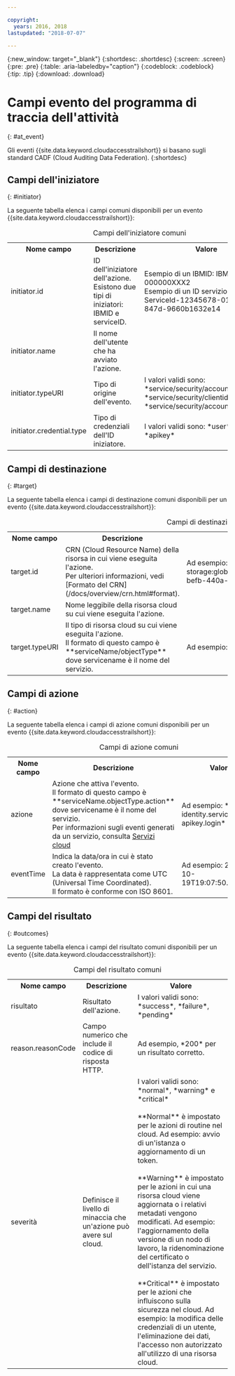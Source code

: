 ```yaml
---

copyright:
  years: 2016, 2018
lastupdated: "2018-07-07"

---
```


{:new_window: target="_blank"}
{:shortdesc: .shortdesc}
{:screen: .screen}
{:pre: .pre}
{:table: .aria-labeledby="caption"}
{:codeblock: .codeblock}
{:tip: .tip}
{:download: .download}



# Campi evento del programma di traccia dell'attività
{: #at_event}

Gli eventi {{site.data.keyword.cloudaccesstrailshort}} si basano sugli standard CADF (Cloud Auditing Data Federation). 
{:shortdesc}

## Campi dell'iniziatore 
{: #initiator}

La seguente tabella elenca i campi comuni disponibili per un evento {{site.data.keyword.cloudaccesstrailshort}}:

<table>
  <caption>Campi dell'iniziatore comuni</caption>
  <tr>
    <th>Nome campo</th>
	  <th>Descrizione</th>
    <th>Valore</th>
  </tr>
  <tr>
    <td>initiator.id</td>
	  <td>ID dell'iniziatore dell'azione. </br>Esistono due tipi di iniziatori: IBMID e serviceID.</td>
    <td>Esempio di un IBMID: IBMid-000000XXX2 </br>Esempio di un ID servizio: iam-ServiceId-12345678-0165-4c89-847d-9660b1632e14</td>
  </tr>
  <tr>
    <td>initiator.name</td>
	  <td>Il nome dell'utente che ha avviato l'azione.</td>
    <td></td>
  </tr>
  <tr>
    <td>initiator.typeURI</td>
	  <td>Tipo di origine dell'evento.</td>
    <td>I valori validi sono: *service/security/account/user*, *service/security/clientid*, *service/security/account/serviceid*</td>
  </tr>
  <tr>
    <td>initiator.credential.type</td>
	  <td>Tipo di credenziali dell'ID iniziatore. </td>
    <td>I valori validi sono: *user*, *token*, *apikey*</td>
  </tr>
</table>

## Campi di destinazione
{: #target}

La seguente tabella elenca i campi di destinazione comuni disponibili per un evento {{site.data.keyword.cloudaccesstrailshort}}:

<table>
  <caption>Campi di destinazione comuni</caption>
  <tr>
    <th>Nome campo</th>
	  <th>Descrizione</th>
    <th>Valore</th>
  </tr>
  <tr>
    <td>target.id</td>
	  <td>CRN (Cloud Resource Name) della risorsa in cui viene eseguita l'azione. </br>Per ulteriori informazioni, vedi [Formato del CRN](/docs/overview/crn.html#format).</td>
    <td>Ad esempio: `crn:v1:bluemix:public:cloud-object-storage:global:a/12345678e6232019c6567c9123456789:fr56et47-befb-440a-a223c-12345678dae1:bucket:bucket1`</td>
  </tr>
  <tr>
    <td>target.name</td>
	  <td>Nome leggibile della risorsa cloud su cui viene eseguita l'azione.</td>
    <td></td>
  </tr>
  <tr>
    <td>target.typeURI</td>
    <td>Il tipo di risorsa cloud su cui viene eseguita l'azione. </br>Il formato di questo campo è **serviceName/objectType** dove servicename è il nome del servizio. </td>
	  <td>Ad esempio: `iam-am/policy` o `cloud-object-storage/bucket/acl`</td>
  </tr>
</table>
 
## Campi di azione
{: #action}

La seguente tabella elenca i campi di azione comuni disponibili per un evento {{site.data.keyword.cloudaccesstrailshort}}:

<table>
  <caption>Campi di azione comuni</caption>
  <tr>
    <th>Nome campo</th>
	  <th>Descrizione</th>
    <th>Valore</th>
  </tr>
  <tr>
    <td>azione</td>
	  <td>Azione che attiva l'evento. </br>Il formato di questo campo è **serviceName.objectType.action** dove servicename è il nome del servizio. </br>Per informazioni sugli eventi generati da un servizio, consulta <a href="/docs/services/cloud-activity-tracker/cloud_services.html#cloud_services">Servizi cloud</a></td>
    <td>Ad esempio: *iam-identity.serviceid-apikey.login*</td>
  </tr>
  <tr>
    <td>eventTime</td>
	  <td>Indica la data/ora in cui è stato creato l'evento. </br>La data è rappresentata come UTC (Universal Time Coordinated). </br>Il formato è conforme con ISO 8601.</td>
    <td>Ad esempio: 2017-10-19T19:07:50.32+0000<td>
  </tr>
</table>

## Campi del risultato
{: #outcomes}

La seguente tabella elenca i campi del risultato comuni disponibili per un evento {{site.data.keyword.cloudaccesstrailshort}}:

<table>
  <caption>Campi del risultato comuni</caption>
  <tr>
    <th>Nome campo</th>
	  <th>Descrizione</th>
    <th>Valore</th>
  </tr>
  <tr>
    <td>risultato</td>
	  <td>Risultato dell'azione. </td>
    <td>I valori validi sono: *success*, *failure*, *pending*</td>
  </tr>
  <tr>
    <td>reason.reasonCode</td>
	  <td>Campo numerico che include il codice di risposta HTTP. </td>
    <td>Ad esempio, *200* per un risultato corretto.</td>
  </tr>
  <tr>
    <td>severità</td>
	  <td>Definisce il livello di minaccia che un'azione può avere sul cloud.  </td>
    <td>I valori validi sono: *normal*, *warning* e *critical* </br></br>**Normal** è impostato per le azioni di routine nel cloud. Ad esempio: avvio di un'istanza o aggiornamento di un token. </br></br>**Warning** è impostato per le azioni in cui una risorsa cloud viene aggiornata o i relativi metadati vengono modificati. Ad esempio: l'aggiornamento della versione di un nodo di lavoro, la ridenominazione del certificato o dell'istanza del servizio. </br></br>**Critical** è impostato per le azioni che influiscono sulla sicurezza nel cloud. Ad esempio: la modifica delle credenziali di un utente, l'eliminazione dei dati, l'accesso non autorizzato all'utilizzo di una risorsa cloud. </td>
  </tr>
</table>
